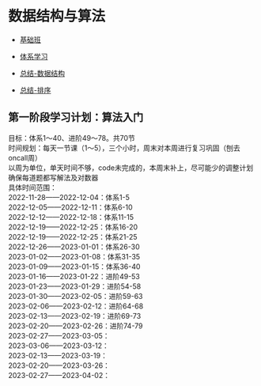 # 数据结构与算法

- [基础班](夯实基础/数据结构与算法/基础班/)


- [体系学习](夯实基础/数据结构与算法/system/)
- [总结-数据结构](夯实基础/数据结构与算法/summary/DataStructure.md)
- [总结-排序](夯实基础/数据结构与算法/summary/Sorted.md)

## 第一阶段学习计划：算法入门
目标：体系1～40、进阶49～78。共70节    
时间规划：每天一节课（1～5），三个小时，周末对本周进行复习巩固（刨去oncall周）    
以周为单位，单天时间不够，code未完成的，本周末补上，尽可能少的调整计划    
确保每道题都写解法及对数器    
具体时间范围：   
2022-11-28——2022-12-04：体系1-5     
2022-12-05——2022-12-11：体系6-10     
2022-12-12——2022-12-18：体系11-15     
2022-12-19——2022-12-25：体系16-20    
2022-12-19——2022-12-25：体系21-25     
2022-12-26——2023-01-01：体系26-30     
2023-01-02——2023-01-08：体系31-35    
2023-01-09——2023-01-15：体系36-40    
2023-01-16——2023-01-22：进阶49-53    
2023-01-23——2023-01-29：进阶54-58    
2023-01-30——2023-02-05：进阶59-63             
2023-02-06——2023-02-12：进阶64-68            
2023-02-13——2023-02-19：进阶69-73             
2023-02-20——2023-02-26：进阶74-79             
2023-02-27——2023-03-05：            
2023-03-06——2023-03-12：           
2023-02-13——2023-03-19：           
2023-02-20——2023-03-26：           
2023-02-27——2023-04-02：           
  